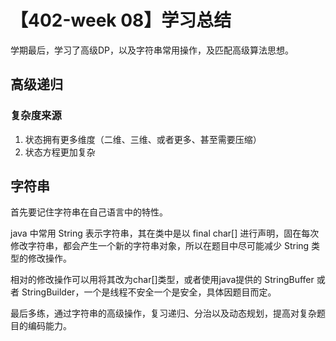 <h1>  【402-week 08】学习总结 </h1>

学期最后，学习了高级DP，以及字符串常用操作，及匹配高级算法思想。<br>

<h2>高级递归</h2>

<h3>复杂度来源</h3>

1. 状态拥有更多维度（二维、三维、或者更多、甚至需要压缩）
2. 状态方程更加复杂



<h2>字符串</h2>

首先要记住字符串在自己语言中的特性。<br>

java 中常用 String 表示字符串，其在类中是以 final char[] 进行声明，固在每次修改字符串，都会产生一个新的字符串对象，所以在题目中尽可能减少 String 类型的修改操作。<br>

相对的修改操作可以用将其改为char[]类型，或者使用java提供的 StringBuffer 或者 StringBuilder，一个是线程不安全一个是安全，具体因题目而定。</br>



最后多练，通过字符串的高级操作，复习递归、分治以及动态规划，提高对复杂题目的编码能力。 

